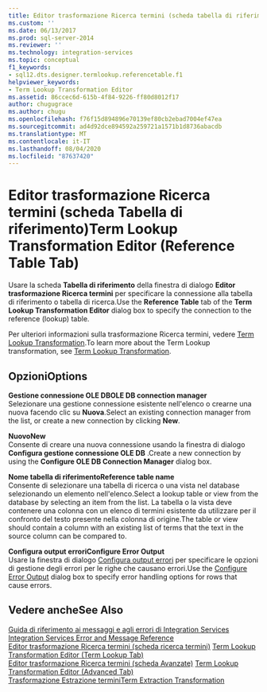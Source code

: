 ```yaml
---
title: Editor trasformazione Ricerca termini (scheda tabella di riferimento) | Microsoft Docs
ms.custom: ''
ms.date: 06/13/2017
ms.prod: sql-server-2014
ms.reviewer: ''
ms.technology: integration-services
ms.topic: conceptual
f1_keywords:
- sql12.dts.designer.termlookup.referencetable.f1
helpviewer_keywords:
- Term Lookup Transformation Editor
ms.assetid: 86ccec6d-615b-4f84-9226-ff80d8012f17
author: chugugrace
ms.author: chugu
ms.openlocfilehash: f76f15d894896e70139ef80cb2ebad7004ef47ea
ms.sourcegitcommit: ad4d92dce894592a259721a1571b1d8736abacdb
ms.translationtype: MT
ms.contentlocale: it-IT
ms.lasthandoff: 08/04/2020
ms.locfileid: "87637420"
---
```

# <a name="term-lookup-transformation-editor-reference-table-tab"></a><span data-ttu-id="86099-102">Editor trasformazione Ricerca termini (scheda Tabella di riferimento)</span><span class="sxs-lookup"><span data-stu-id="86099-102">Term Lookup Transformation Editor (Reference Table Tab)</span></span>
  <span data-ttu-id="86099-103">Usare la scheda **Tabella di riferimento** della finestra di dialogo **Editor trasformazione Ricerca termini** per specificare la connessione alla tabella di riferimento o tabella di ricerca.</span><span class="sxs-lookup"><span data-stu-id="86099-103">Use the **Reference Table** tab of the **Term Lookup Transformation Editor** dialog box to specify the connection to the reference (lookup) table.</span></span>  
  
 <span data-ttu-id="86099-104">Per ulteriori informazioni sulla trasformazione Ricerca termini, vedere [Term Lookup Transformation](data-flow/transformations/lookup-transformation.md).</span><span class="sxs-lookup"><span data-stu-id="86099-104">To learn more about the Term Lookup transformation, see [Term Lookup Transformation](data-flow/transformations/lookup-transformation.md).</span></span>  
  
## <a name="options"></a><span data-ttu-id="86099-105">Opzioni</span><span class="sxs-lookup"><span data-stu-id="86099-105">Options</span></span>  
 <span data-ttu-id="86099-106">**Gestione connessione OLE DB**</span><span class="sxs-lookup"><span data-stu-id="86099-106">**OLE DB connection manager**</span></span>  
 <span data-ttu-id="86099-107">Selezionare una gestione connessione esistente nell'elenco o crearne una nuova facendo clic su **Nuova**.</span><span class="sxs-lookup"><span data-stu-id="86099-107">Select an existing connection manager from the list, or create a new connection by clicking **New**.</span></span>  
  
 <span data-ttu-id="86099-108">**Nuovo**</span><span class="sxs-lookup"><span data-stu-id="86099-108">**New**</span></span>  
 <span data-ttu-id="86099-109">Consente di creare una nuova connessione usando la finestra di dialogo **Configura gestione connessione OLE DB** .</span><span class="sxs-lookup"><span data-stu-id="86099-109">Create a new connection by using the **Configure OLE DB Connection Manager** dialog box.</span></span>  
  
 <span data-ttu-id="86099-110">**Nome tabella di riferimento**</span><span class="sxs-lookup"><span data-stu-id="86099-110">**Reference table name**</span></span>  
 <span data-ttu-id="86099-111">Consente di selezionare una tabella di ricerca o una vista nel database selezionando un elemento nell'elenco.</span><span class="sxs-lookup"><span data-stu-id="86099-111">Select a lookup table or view from the database by selecting an item from the list.</span></span> <span data-ttu-id="86099-112">La tabella o la vista deve contenere una colonna con un elenco di termini esistente da utilizzare per il confronto del testo presente nella colonna di origine.</span><span class="sxs-lookup"><span data-stu-id="86099-112">The table or view should contain a column with an existing list of terms that the text in the source column can be compared to.</span></span>  
  
 <span data-ttu-id="86099-113">**Configura output errori**</span><span class="sxs-lookup"><span data-stu-id="86099-113">**Configure Error Output**</span></span>  
 <span data-ttu-id="86099-114">Usare la finestra di dialogo [Configura output errori](../../2014/integration-services/configure-error-output.md) per specificare le opzioni di gestione degli errori per le righe che causano errori.</span><span class="sxs-lookup"><span data-stu-id="86099-114">Use the [Configure Error Output](../../2014/integration-services/configure-error-output.md) dialog box to specify error handling options for rows that cause errors.</span></span>  
  
## <a name="see-also"></a><span data-ttu-id="86099-115">Vedere anche</span><span class="sxs-lookup"><span data-stu-id="86099-115">See Also</span></span>  
 <span data-ttu-id="86099-116">[Guida di riferimento ai messaggi e agli errori di Integration Services](../../2014/integration-services/integration-services-error-and-message-reference.md) </span><span class="sxs-lookup"><span data-stu-id="86099-116">[Integration Services Error and Message Reference](../../2014/integration-services/integration-services-error-and-message-reference.md) </span></span>  
 <span data-ttu-id="86099-117">[Editor trasformazione Ricerca termini &#40;scheda ricerca termini&#41;](../../2014/integration-services/term-lookup-transformation-editor-term-lookup-tab.md) </span><span class="sxs-lookup"><span data-stu-id="86099-117">[Term Lookup Transformation Editor &#40;Term Lookup Tab&#41;](../../2014/integration-services/term-lookup-transformation-editor-term-lookup-tab.md) </span></span>  
 <span data-ttu-id="86099-118">[Editor trasformazione Ricerca termini &#40;scheda Avanzate&#41;](../../2014/integration-services/term-lookup-transformation-editor-advanced-tab.md) </span><span class="sxs-lookup"><span data-stu-id="86099-118">[Term Lookup Transformation Editor &#40;Advanced Tab&#41;](../../2014/integration-services/term-lookup-transformation-editor-advanced-tab.md) </span></span>  
 [<span data-ttu-id="86099-119">Trasformazione Estrazione termini</span><span class="sxs-lookup"><span data-stu-id="86099-119">Term Extraction Transformation</span></span>](data-flow/transformations/term-extraction-transformation.md)  
  
  
